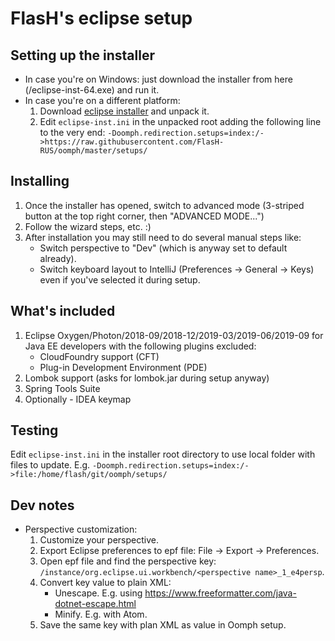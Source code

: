 FlasH's eclipse setup
========================

Setting up the installer
------------------------
* In case you're on Windows: just download the installer from here (/eclipse-inst-64.exe) and run it.
* In case you're on a different platform:
  1. Download [eclipse installer](https://wiki.eclipse.org/Eclipse_Installer) and unpack it.
  2. Edit `eclipse-inst.ini` in the unpacked root adding the following line to the very end: `-Doomph.redirection.setups=index:/->https://raw.githubusercontent.com/FlasH-RUS/oomph/master/setups/`

Installing
---------------------------------
1. Once the installer has opened, switch to advanced mode (3-striped button at the top right corner, then "ADVANCED MODE...")
1. Follow the wizard steps, etc. :)
1. After installation you may still need to do several manual steps like:
    * Switch perspective to "Dev" (which is anyway set to default already).
    * Switch keyboard layout to IntelliJ (Preferences -> General -> Keys) even if you've selected it during setup.

What's included
---------------
1. Eclipse Oxygen/Photon/2018-09/2018-12/2019-03/2019-06/2019-09 for Java EE developers with the following plugins excluded:
    * CloudFoundry support (CFT)
    * Plug-in Development Environment (PDE)
1. Lombok support (asks for lombok.jar during setup anyway)
1. Spring Tools Suite
1. Optionally - IDEA keymap

Testing
-------

Edit `eclipse-inst.ini` in the installer root directory to use local folder with files to update. E.g. `-Doomph.redirection.setups=index:/->file:/home/flash/git/oomph/setups/`

Dev notes
---------

* Perspective customization:
    1. Customize your perspective.
    1. Export Eclipse preferences to epf file: File -> Export -> Preferences.
    1. Open epf file and find the perspective key: `/instance/org.eclipse.ui.workbench/<perspective name>_1_e4persp`.
    1. Convert key value to plain XML:
        * Unescape. E.g. using https://www.freeformatter.com/java-dotnet-escape.html
        * Minify. E.g. with Atom.
    1. Save the same key with plan XML as value in Oomph setup.
